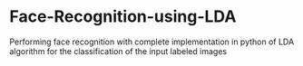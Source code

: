 # Face-Recognition-using-LDA
Performing face recognition with complete implementation in python of LDA algorithm for the classification of the input labeled images
